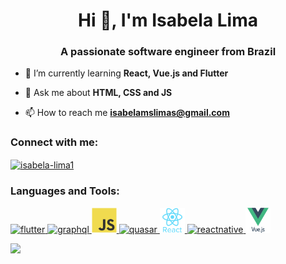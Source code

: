 <h1 align="center">Hi 👋, I'm Isabela Lima</h1>
<h3 align="center">A passionate software engineer from Brazil</h3>

- 🌱 I’m currently learning **React, Vue.js and Flutter**

- 💬 Ask me about **HTML, CSS and JS**

- 📫 How to reach me **isabelamslimas@gmail.com**

<h3 align="left">Connect with me:</h3>
<p align="left">
<a href="https://linkedin.com/in/isabela-lima1" target="blank"><img align="center" src="https://cdn.jsdelivr.net/npm/simple-icons@3.0.1/icons/linkedin.svg" alt="isabela-lima1" height="30" width="40" /></a>
</p>

<h3 align="left">Languages and Tools:</h3>
<p align="left"> <a href="https://flutter.dev" target="_blank"> <img src="https://www.vectorlogo.zone/logos/flutterio/flutterio-icon.svg" alt="flutter" width="40" height="40"/> </a> <a href="https://graphql.org" target="_blank"> <img src="https://www.vectorlogo.zone/logos/graphql/graphql-icon.svg" alt="graphql" width="40" height="40"/> </a> <a href="https://developer.mozilla.org/en-US/docs/Web/JavaScript" target="_blank"> <img src="https://raw.githubusercontent.com/devicons/devicon/master/icons/javascript/javascript-original.svg" alt="javascript" width="40" height="40"/> </a> <a href="https://quasar.dev/" target="_blank"> <img src="https://cdn.quasar.dev/logo/svg/quasar-logo.svg" alt="quasar" width="40" height="40"/> </a> <a href="https://reactjs.org/" target="_blank"> <img src="https://raw.githubusercontent.com/devicons/devicon/master/icons/react/react-original-wordmark.svg" alt="react" width="40" height="40"/> </a> <a href="https://reactnative.dev/" target="_blank"> <img src="https://reactnative.dev/img/header_logo.svg" alt="reactnative" width="40" height="40"/> </a> <a href="https://vuejs.org/" target="_blank"> <img src="https://raw.githubusercontent.com/devicons/devicon/master/icons/vuejs/vuejs-original-wordmark.svg" alt="vuejs" width="40" height="40"/> </a> </p>

<img src="https://www.codewars.com/users/isabela-lima/badges/small">
